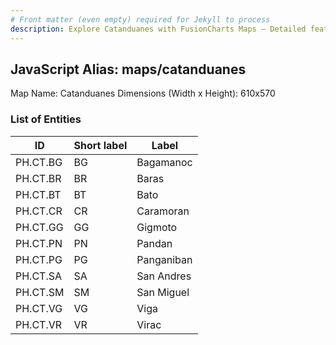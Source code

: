 ```yaml
---
# Front matter (even empty) required for Jekyll to process
description: Explore Catanduanes with FusionCharts Maps – Detailed features for seamless integration. Try now & enhance your data visualization today! 
---
```


## JavaScript Alias: maps/catanduanes

Map Name: Catanduanes
Dimensions (Width x Height): 610x570





### List of Entities

ID | Short label | Label
---|---|---|
PH.CT.BG | BG | Bagamanoc
PH.CT.BR | BR | Baras
PH.CT.BT | BT | Bato
PH.CT.CR | CR | Caramoran
PH.CT.GG | GG | Gigmoto
PH.CT.PN | PN | Pandan
PH.CT.PG | PG | Panganiban
PH.CT.SA | SA | San Andres
PH.CT.SM | SM | San Miguel
PH.CT.VG | VG | Viga
PH.CT.VR | VR | Virac		